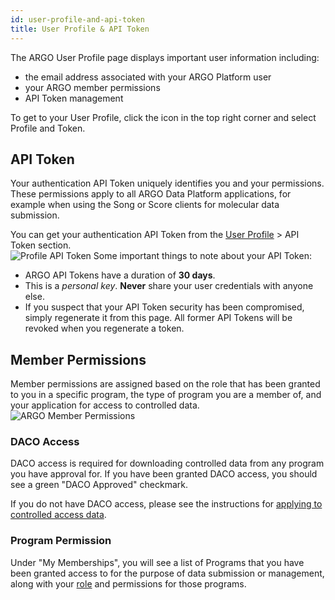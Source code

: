 ```yaml
---
id: user-profile-and-api-token
title: User Profile & API Token
---
```


The ARGO User Profile page displays important user information including:

- the email address associated with your ARGO Platform user
- your ARGO member permissions
- API Token management

To get to your User Profile, click the icon in the top right corner and select Profile and Token.

## API Token

Your authentication API Token uniquely identifies you and your permissions. These permissions apply to all ARGO Data Platform applications, for example when using the Song or Score clients for molecular data submission.

You can get your authentication API Token from the [User Profile](https://platform.icgc-argo.org/user) > API Token section.  
![Profile API Token](/assets/data-access/user-profile-api-token.png)
Some important things to note about your API Token:

- ARGO API Tokens have a duration of **30 days**.
- This is a _personal key_. **Never** share your user credentials with anyone else.
- If you suspect that your API Token security has been compromised, simply regenerate it from this page. All former API Tokens will be revoked when you regenerate a token.

## Member Permissions

Member permissions are assigned based on the role that has been granted to you in a specific program, the type of program you are a member of, and your application for access to controlled data.
![ARGO Member Permissions](/assets/data-access/user-profile-program-access.png)

### DACO Access

DACO access is required for downloading controlled data from any program you have approval for. If you have been granted DACO access, you should see a green "DACO Approved" checkmark.

If you do not have DACO access, please see the instructions for [applying to controlled access data](/docs/data-access).

### Program Permission

Under "My Memberships", you will see a list of Programs that you have been granted access to for the purpose of data submission or management, along with your [role](/docs/managing-program-access#user-roles-and-permissions) and permissions for those programs.
